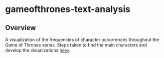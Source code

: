 # gameofthrones-text-analysis

## **Overview**
A visualization of the frequencies of character occurrences throughout the Game of Thrones series. Steps taken to find the main characters and develop the visualizations [here](/GoT_text_analysis.ipynb).

